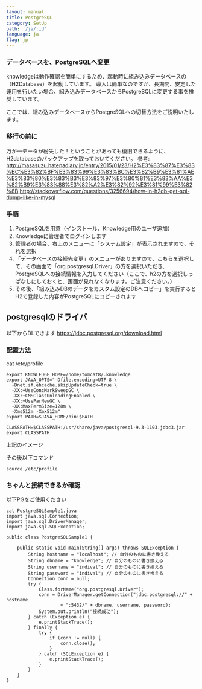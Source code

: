 ```yaml
---
layout: manual
title: PostgreSQL
category: SetUp
path: '/ja/:id'
language: ja
flag: jp
---
```


### データベースを、PostgreSQLへ変更

knowledgeは動作確認を簡単にするため、起動時に組み込みデータベースの（H2Database）を起動しています。
導入は簡単なのですが、長期間、安定した運用を行いたい場合、組み込みデータベースからPostgreSQLに変更する事を推奨しています。

ここでは、組み込みデータベースからPostgreSQLへの切替方法をご説明いたします。

### 移行の前に
万が一データが紛失した！ということがあっても復旧できるように、H2databaseのバックアップを取っておいてください。
参考: http://masasuzu.hatenadiary.jp/entry/2015/01/23/H2%E3%83%87%E3%83%BC%E3%82%BF%E3%83%99%E3%83%BC%E3%82%B9%E3%81%AE%E3%83%80%E3%83%B3%E3%83%97%E3%80%81%E3%83%AA%E3%82%B9%E3%83%88%E3%82%A2%E3%82%92%E3%81%99%E3%82%8B
http://stackoverflow.com/questions/3256694/how-in-h2db-get-sql-dump-like-in-mysql


### 手順

1. PostgreSQLを用意（インストール、Knowledge用のユーザ追加）
2. Knowledgeに管理者でログインします
3. 管理者の場合、右上のメニューに「システム設定」が表示されますので、それを選択
4. 「データベースの接続先変更」のメニューがありますので、こちらを選択して、その画面で「org.postgresql.Driver」の方を選択いただき、PostgreSQLへの接続情報を入力してください（ここで、h2の方を選択しっぱなしにしておくと、画面が見れなくなります。ご注意ください。）
5. その後、「組み込みDBのデータをカスタム設定のDBへコピー」を実行するとH2で登録した内容がPostgreSQLにコピーされます

## postgresqlのドライバ
以下からDLできます
https://jdbc.postgresql.org/download.html

### 配置方法
cat /etc/profile
```
export KNOWLEDGE_HOME=/home/tomcat8/.knowledge
export JAVA_OPTS="-Dfile.encoding=UTF-8 \
  -Dnet.sf.ehcache.skipUpdateCheck=true \
  -XX:+UseConcMarkSweepGC \
  -XX:+CMSClassUnloadingEnabled \
  -XX:+UseParNewGC \
  -XX:MaxPermSize=128m \
  -Xms512m -Xmx512m"
export PATH=$JAVA_HOME/bin:$PATH

CLASSPATH=$CLASSPATH:/usr/share/java/postgresql-9.3-1103.jdbc3.jar
export CLASSPATH
```
上記のイメージ

その後以下コマンド
```
source /etc/profile
```

### ちゃんと接続できるか確認
以下PGをご使用ください

```
cat PostgreSQLSample1.java
import java.sql.Connection;
import java.sql.DriverManager;
import java.sql.SQLException;

public class PostgreSQLSample1 {

    public static void main(String[] args) throws SQLException {
        String hostname = "localhost"; // 自分のものに書き換える
        String dbname = "knowledge"; // 自分のものに書き換える
        String username = "indival"; // 自分のものに書き換える
        String password = "indival"; // 自分のものに書き換える
        Connection conn = null;
        try {
            Class.forName("org.postgresql.Driver");
            conn = DriverManager.getConnection("jdbc:postgresql://" + hostname
                    + ":5432/" + dbname, username, password);
            System.out.println("接続成功");
        } catch (Exception e) {
            e.printStackTrace();
        } finally {
            try {
                if (conn != null) {
                    conn.close();
                }
            } catch (SQLException e) {
                e.printStackTrace();
            }
        }
    }
}
```
